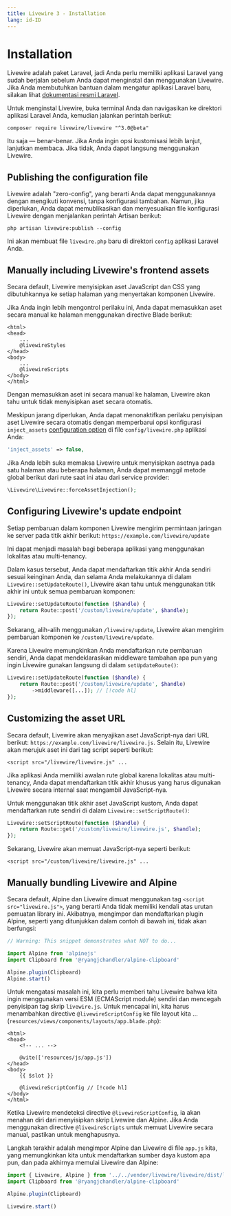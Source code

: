 ```yaml
---
title: Livewire 3 - Installation
lang: id-ID
---
```


# Installation

Livewire adalah paket Laravel, jadi Anda perlu memiliki aplikasi Laravel yang sudah berjalan sebelum Anda dapat menginstal dan menggunakan Livewire. Jika Anda membutuhkan bantuan dalam mengatur aplikasi Laravel baru, silakan lihat [dokumentasi resmi Laravel](https://laravel.com/docs/installation).

Untuk menginstal Livewire, buka terminal Anda dan navigasikan ke direktori aplikasi Laravel Anda, kemudian jalankan perintah berikut:

```shell
composer require livewire/livewire "^3.0@beta"
```

Itu saja — benar-benar. Jika Anda ingin opsi kustomisasi lebih lanjut, lanjutkan membaca. Jika tidak, Anda dapat langsung menggunakan Livewire.

## Publishing the configuration file

Livewire adalah "zero-config", yang berarti Anda dapat menggunakannya dengan mengikuti konvensi, tanpa konfigurasi tambahan. Namun, jika diperlukan, Anda dapat memublikasikan dan menyesuaikan file konfigurasi Livewire dengan menjalankan perintah Artisan berikut:

```shell
php artisan livewire:publish --config
```

Ini akan membuat file `livewire.php` baru di direktori `config` aplikasi Laravel Anda.

## Manually including Livewire's frontend assets

Secara default, Livewire menyisipkan aset JavaScript dan CSS yang dibutuhkannya ke setiap halaman yang menyertakan komponen Livewire.

Jika Anda ingin lebih mengontrol perilaku ini, Anda dapat memasukkan aset secara manual ke halaman menggunakan directive Blade berikut:

```blade
<html>
<head>
	...
	@livewireStyles
</head>
<body>
	...
	@livewireScripts
</body>
</html>
```

Dengan memasukkan aset ini secara manual ke halaman, Livewire akan tahu untuk tidak menyisipkan aset secara otomatis.

Meskipun jarang diperlukan, Anda dapat menonaktifkan perilaku penyisipan aset Livewire secara otomatis dengan memperbarui opsi konfigurasi `inject_assets` [configuration option](#publishing-config) di file `config/livewire.php` aplikasi Anda:

```php
'inject_assets' => false,
```

Jika Anda lebih suka memaksa Livewire untuk menyisipkan asetnya pada satu halaman atau beberapa halaman, Anda dapat memanggil metode global berikut dari rute saat ini atau dari service provider:

```php
\Livewire\Livewire::forceAssetInjection();
```

## Configuring Livewire's update endpoint

Setiap pembaruan dalam komponen Livewire mengirim permintaan jaringan ke server pada titik akhir berikut: `https://example.com/livewire/update`

Ini dapat menjadi masalah bagi beberapa aplikasi yang menggunakan lokalitas atau multi-tenancy.

Dalam kasus tersebut, Anda dapat mendaftarkan titik akhir Anda sendiri sesuai keinginan Anda, dan selama Anda melakukannya di dalam `Livewire::setUpdateRoute()`, Livewire akan tahu untuk menggunakan titik akhir ini untuk semua pembaruan komponen:

```php
Livewire::setUpdateRoute(function ($handle) {
	return Route::post('/custom/livewire/update', $handle);
});
```

Sekarang, alih-alih menggunakan `/livewire/update`, Livewire akan mengirim pembaruan komponen ke `/custom/livewire/update`.

Karena Livewire memungkinkan Anda mendaftarkan rute pembaruan sendiri, Anda dapat mendeklarasikan middleware tambahan apa pun yang ingin Livewire gunakan langsung di dalam `setUpdateRoute()`:

```php
Livewire::setUpdateRoute(function ($handle) {
	return Route::post('/custom/livewire/update', $handle)
        ->middleware([...]); // [!code hl]
});
```

## Customizing the asset URL

Secara default, Livewire akan menyajikan aset JavaScript-nya dari URL berikut: `https://example.com/livewire/livewire.js`. Selain itu, Livewire akan merujuk aset ini dari tag script seperti berikut:

```blade
<script src="/livewire/livewire.js" ...
```

Jika aplikasi Anda memiliki awalan rute global karena lokalitas atau multi-tenancy, Anda dapat mendaftarkan titik akhir khusus yang harus digunakan Livewire secara internal saat mengambil JavaScript-nya.

Untuk menggunakan titik akhir aset JavaScript kustom, Anda dapat mendaftarkan rute sendiri di dalam `Livewire::setScriptRoute()`:

```php
Livewire::setScriptRoute(function ($handle) {
    return Route::get('/custom/livewire/livewire.js', $handle);
});
```

Sekarang, Livewire akan memuat JavaScript-nya seperti berikut:

```blade
<script src="/custom/livewire/livewire.js" ...
```

## Manually bundling Livewire and Alpine

Secara default, Alpine dan Livewire dimuat menggunakan tag `<script src="livewire.js">`, yang berarti Anda tidak memiliki kendali atas urutan pemuatan library ini. Akibatnya, mengimpor dan mendaftarkan plugin Alpine, seperti yang ditunjukkan dalam contoh di bawah ini, tidak akan berfungsi:

```js
// Warning: This snippet demonstrates what NOT to do...

import Alpine from 'alpinejs'
import Clipboard from '@ryangjchandler/alpine-clipboard'

Alpine.plugin(Clipboard)
Alpine.start()
```

Untuk mengatasi masalah ini, kita perlu memberi tahu Livewire bahwa kita ingin menggunakan versi ESM (ECMAScript module) sendiri dan mencegah penyisipan tag skrip `livewire.js`. Untuk mencapai ini, kita harus menambahkan directive `@livewireScriptConfig` ke file layout kita ... (`resources/views/components/layouts/app.blade.php`):


```blade
<html>
<head>
    <!-- ... -->

    @vite(['resources/js/app.js'])
</head>
<body>
    {{ $slot }}

    @livewireScriptConfig // [!code hl]
</body>
</html>
```

Ketika Livewire mendeteksi directive `@livewireScriptConfig`, ia akan menahan diri dari menyisipkan skrip Livewire dan Alpine. Jika Anda menggunakan directive `@livewireScripts` untuk memuat Livewire secara manual, pastikan untuk menghapusnya.

Langkah terakhir adalah mengimpor Alpine dan Livewire di file `app.js` kita, yang memungkinkan kita untuk mendaftarkan sumber daya kustom apa pun, dan pada akhirnya memulai Livewire dan Alpine:

```js
import { Livewire, Alpine } from '../../vendor/livewire/livewire/dist/livewire.esm';
import Clipboard from '@ryangjchandler/alpine-clipboard'

Alpine.plugin(Clipboard)

Livewire.start()
```

